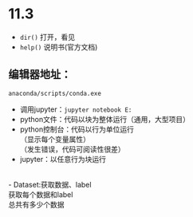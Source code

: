# 11.3
- ``dir()``  打开，看见
- ``help()``  说明书(官方文档)
## 编辑器地址：
``anaconda/scripts/conda.exe``
- 调用jupyter：``jupyter notebook E:``
- python文件：代码以块为整体运行（通用，大型项目）
- python控制台：代码以行为单位运行
<br>（显示每个变量属性）
<br>（发生错误，代码可阅读性很差）
- jupyter：以任意行为块运行
<br>
- Dataset:获取数据、label
<br>获取每个数据和label
<br>总共有多少个数据
